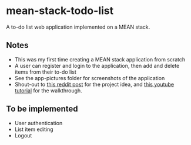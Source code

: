 # mean-stack-todo-list
A to-do list web application implemented on a MEAN stack.

## Notes
- This was my first time creating a MEAN stack application from scratch
- A user can register and login to the application, then add and delete items from their to-do list
- See the app-pictures folder for screenshots of the application
-	Shout-out to [this reddit post](https://www.reddit.com/r/Angular2/comments/a7wjwb/project_ideas_for_beginnerintermediate_level/) for the project idea, and [this youtube tutorial](https://www.youtube.com/watch?v=ozXGkqpzo_A&list=PLC3y8-rFHvwg2RBz6UplKTGIXREj9dV0G&index=1) for the walkthrough.

## To be implemented
-	User authentication
-	List item editing
-	Logout

